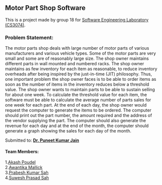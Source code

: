 ## Motor Part Shop Software
This is a project made by group 18 for [Software Engineering Laboratory (CS3074)](https://website.nitrkl.ac.in/Academics/AcademicDepartments/SyllabiDetails.aspx?d=Q1M6Q29tcHV0ZXIgU2NpZW5jZSBhbmQgRW5naW5lZXJpbmc=-MBb7wMG/NVo=&di=OA==-GS5YNjRcEt0=&c=Q29tcHV0ZXIgU2NpZW5jZSBhbmQgRW5naW5lZXJpbmcgKEIuVGVjaC4gLSA0eXJzKQ==-0cT/CxL+Srw=&t=VUc=-/CGGPdtU1IU=&s=Njg4Mw%3d%3d-MOdU7dvGBPY%3d).


### Problem Statement:
The motor parts shop deals with large number of motor parts of various manufacturers and
various vehicle types. Some of the motor parts are very small and some are of reasonably
large size. The shop owner maintains different parts in wall mounted and numbered racks.
The shop owner maintains as few inventory for each item as reasonable, to reduce inventory
overheads after being inspired by the just-in-time (JIT) philosophy. Thus, one important
problem the shop owner faces is to be able to order items as soon as the number of items in
the inventory reduces below a threshold value. The shop owner wants to maintain parts to
be able to sustain selling for about one week. To calculate the threshold value for each item,
the software must be able to calculate the average number of parts sales for one week for
each part. At the end of each day, the shop owner would request the computer to generate
the items to be ordered. The computer should print out the part number, the amount required
and the address of the vendor supplying the part. The computer should also generate the
revenue for each day and at the end of the month, the computer should generate a graph
showing the sales for each day of the month.




Submitted to: **[Dr. Puneet Kumar Jain](mailto:jainp@nitrkl.ac.in)**

#### Team Members:
1.[Akash Poudel](https://np.linkedin.com/in/akashp011)\
2.[Awantika Mallick](https://np.linkedin.com/in/awantika-mallick-33ab40207)\
3.[Prabesh Kumar Sah](https://np.linkedin.com/in/prabesh-sah-831482213)\
4.[Suwesh Prasad Sah](https://np.linkedin.com/in/suwesh-prasad-sah-9193a1202)
